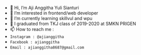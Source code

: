 - 👋 Hi, I’m Aji Anggitha Yuli Sianturi
- 👀 I’m interested in frontend/web developer
- 🌱 I’m currently learning skillvul and wpu
- 💞️ I graduated from TKJ class of 2019-2020 at SMKN PRIGEN
- 📫 How to reach me :
- `Instagram : @ajianggitha`
- `Facebook : ajianggitha`
-  `Email : ajianggitha8687@gmail.com`

<!---
ajianggitha/ajianggitha is a ✨ special ✨ repository because its `README.md` (this file) appears on your GitHub profile.
You can click the Preview link to take a look at your changes.
--->
